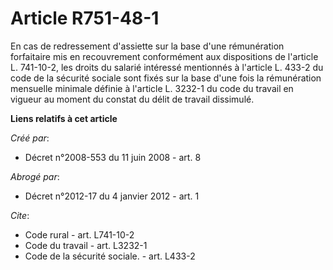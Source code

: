 # Article R751-48-1

En cas de redressement d'assiette sur la base d'une rémunération forfaitaire mis en recouvrement conformément aux
dispositions de l'article L. 741-10-2, les droits du salarié intéressé mentionnés à l'article L. 433-2 du code de la sécurité
sociale sont fixés sur la base d'une fois la rémunération mensuelle minimale définie à l'article L. 3232-1 du code du travail
en vigueur au moment du constat du délit de travail dissimulé.

**Liens relatifs à cet article**

_Créé par_:

  - Décret n°2008-553 du 11 juin 2008 - art. 8

_Abrogé par_:

  - Décret n°2012-17 du 4 janvier 2012 - art. 1

_Cite_:

  - Code rural - art. L741-10-2
  - Code du travail - art. L3232-1
  - Code de la sécurité sociale. - art. L433-2
